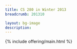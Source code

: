 ```yaml
---
title: CS 280 in Winter 2013
breadcrumb: 201310

layout: bg-image
description:
---
```

{% include offering/main.html %}
